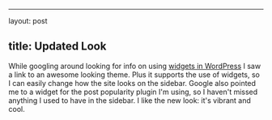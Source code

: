 <hr />

<p>layout: post</p>

<h2>title: Updated Look</h2>

<p>While googling around looking for info on using <a href="http://widgets.wordpress.com/">widgets in WordPress</a> I saw a link to an awesome looking theme.  Plus it supports the use of widgets, so I can easily change how the site looks on the sidebar.  Google also pointed me to a widget for the post popularity plugin I'm using, so I haven't missed anything I used to have in the sidebar.  I like the new look:  it's vibrant and cool.
</p>
